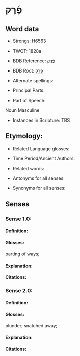 # פֶּ֫רֶק

<!-- Status: S2="NeedsEdits" -->
<!-- Lexica used for edits:   -->

## Word data

* Strongs: H6563

* TWOT: 1828a

* BDB Reference: [פֶּ֫רֶק](rc://en/bdb/dict/q.dk.ab)

* BDB Root: [פרק](rc://en/bdb/dict/q.dk.aa)

* Alternate spellings:

* Principal Parts:

* Part of Speech:

Noun Masculine 

* Instances in Scripture: TBS

## Etymology:

* Related Language glosses:

* Time Period/Ancient Authors:

* Related words:

* Antonyms for all senses:

* Synonyms for all senses:

## Senses

### Sense 1.0:

#### Definition:

#### Glosses:

parting of ways; 

#### Explanation:

#### Citations:



### Sense 2.0:

#### Definition:

#### Glosses:

plunder; snatched away; 

#### Explanation:

#### Citations:



